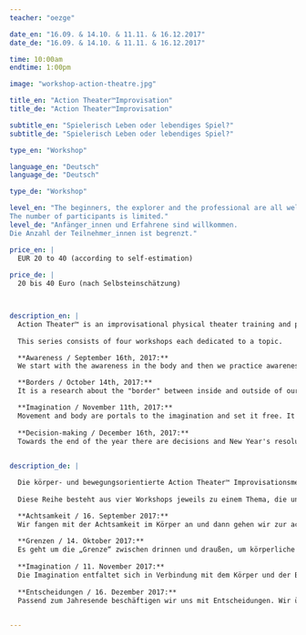 ```yaml
---
teacher: "oezge"

date_en: "16.09. & 14.10. & 11.11. & 16.12.2017"
date_de: "16.09. & 14.10. & 11.11. & 16.12.2017"

time: 10:00am
endtime: 1:00pm

image: "workshop-action-theatre.jpg"

title_en: "Action Theater™Improvisation"
title_de: "Action Theater™Improvisation"

subtitle_en: "Spielerisch Leben oder lebendiges Spiel?"
subtitle_de: "Spielerisch Leben oder lebendiges Spiel?"

type_en: "Workshop"

language_en: "Deutsch"
language_de: "Deutsch"

type_de: "Workshop"

level_en: "The beginners, the explorer and the professional are all welcome.    
The number of participants is limited."
level_de: "Anfänger_innen und Erfahrene sind willkommen.    
Die Anzahl der Teilnehmer_innen ist begrenzt."

price_en: |
  EUR 20 to 40 (according to self-estimation)
  
price_de: |
  20 bis 40 Euro (nach Selbsteinschätzung)



description_en: |
  Action Theater™ is an improvisational physical theater training and performance method. It addresses perception, awareness and the process of change. It integrates body and mind and promotes spontaneous and conscious expression. We follow the changing contents of our inner and outer awareness and respond to it through movement, vocalization, and speech. Fundamental to the practice of Action Theater™  to achieve more presence on stage and in life.  
  
  This series consists of four workshops each dedicated to a topic.   

  **Awareness / September 16th, 2017:**    
  We start with the awareness in the body and then we practice awareness in action in the space in contact with the others.  

  **Borders / October 14th, 2017:**    
  It is a research about the "border" between inside and outside of our body, reflection on the physical and social boundaries.  

  **Imagination / November 11th, 2017:**    
  Movement and body are portals to the imagination and set it free. It is all about being then being “creative”. 
  
  **Decision-making / December 16th, 2017:**    
  Towards the end of the year there are decisions and New Year's resolutions to make. We practice letting go (of the past) and committing joyfully to what is to come with new energy. 

  
description_de: |

  Die körper- und bewegungsorientierte Action Theater™ Improvisationsmethode arbeitet mit Wahrnehmung, Bewusstsein und dessen Veränderungsprozesse. Sie integriert Körper und Geist und fördert den spontanen und bewussten Ausdruck. Wir folgen den wechselnden Inhalten unserer inneren und äußeren Wahrnehmung und antworten auf sie durch körperliche, stimmliche und/oder sprachliche Handlungen (actions). Ein Ziel dieser Methode ist mehr Präsenz auf der Bühne und im Leben zu erreichen.  
  
  Diese Reihe besteht aus vier Workshops jeweils zu einem Thema, die unabhängig voneinander besucht werden können. 

  **Achtsamkeit / 16. September 2017:**     
  Wir fangen mit der Achtsamkeit im Körper an und dann gehen wir zur achtsamen Handlung im Raum in Kontakt mit den anderen.  
  
  **Grenzen / 14. Oktober 2017:**      
  Es geht um die „Grenze“ zwischen drinnen und draußen, um körperliche und gesellschaftliche Grenzen.  
  
  **Imagination / 11. November 2017:**     
  Die Imagination entfaltet sich in Verbindung mit dem Körper und der Bewegung. Es ist leichter und einfach zu „sein“ als „kreativ“ zu sein.  
  
  **Entscheidungen / 16. Dezember 2017:**     
  Passend zum Jahresende beschäftigen wir uns mit Entscheidungen. Wir üben uns im Loslassen und in Entschlossenheit, um uns mit Freude und Energie auf das kommende Jahr einzulassen, indem wir in Gelassenheit das Vergangene verabschieden.

  
---
```



